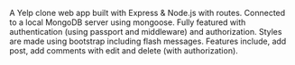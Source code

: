 
A Yelp clone web app built with Express & Node.js with routes. Connected to a local MongoDB server using mongoose. Fully featured with authentication (using passport and middleware) and authorization. Styles are made using bootstrap including flash messages. Features include, add post, add comments with edit and delete (with authorization).
